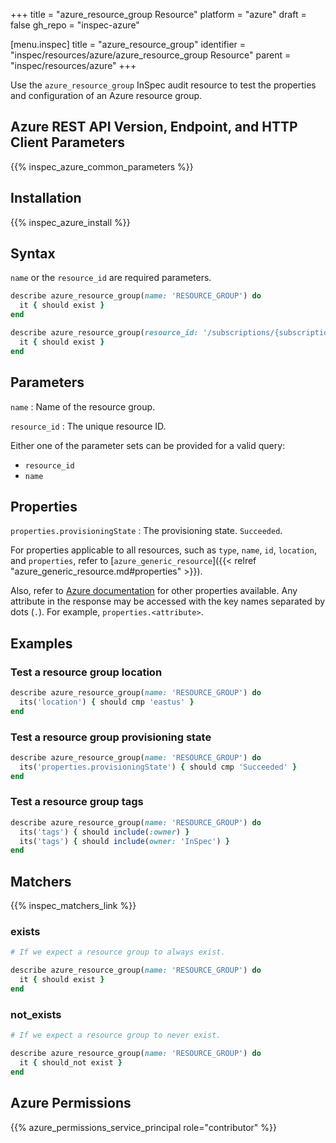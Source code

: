 +++
title = "azure_resource_group Resource"
platform = "azure"
draft = false
gh_repo = "inspec-azure"

[menu.inspec]
title = "azure_resource_group"
identifier = "inspec/resources/azure/azure_resource_group Resource"
parent = "inspec/resources/azure"
+++

Use the `azure_resource_group` InSpec audit resource to test the properties and configuration of an Azure resource group.

## Azure REST API Version, Endpoint, and HTTP Client Parameters

{{% inspec_azure_common_parameters %}}

## Installation

{{% inspec_azure_install %}}

## Syntax

`name` or the `resource_id` are required parameters.

```ruby
describe azure_resource_group(name: 'RESOURCE_GROUP') do
  it { should exist }
end
```

```ruby
describe azure_resource_group(resource_id: '/subscriptions/{subscriptionId}/resourcegroups/{resourceGroupName}') do
  it { should exist }
end
```

## Parameters

`name`
: Name of the resource group.

`resource_id`
: The unique resource ID.

Either one of the parameter sets can be provided for a valid query:

- `resource_id`
- `name`

## Properties

`properties.provisioningState`
: The provisioning state. `Succeeded`.

For properties applicable to all resources, such as `type`, `name`, `id`, `location`, and `properties`, refer to [`azure_generic_resource`]({{< relref "azure_generic_resource.md#properties" >}}).

Also, refer to [Azure documentation](https://docs.microsoft.com/en-us/rest/api/policy/policy-definitions/get) for other properties available. Any attribute in the response may be accessed with the key names separated by dots (`.`). For example, `properties.<attribute>`.

## Examples

### Test a resource group location

```ruby
describe azure_resource_group(name: 'RESOURCE_GROUP') do
  its('location') { should cmp 'eastus' }
end
```

### Test a resource group provisioning state

```ruby
describe azure_resource_group(name: 'RESOURCE_GROUP') do
  its('properties.provisioningState') { should cmp 'Succeeded' }
end
```

### Test a resource group tags

```ruby
describe azure_resource_group(name: 'RESOURCE_GROUP') do
  its('tags') { should include(:owner) }
  its('tags') { should include(owner: 'InSpec') }
end
```

## Matchers

{{% inspec_matchers_link %}}

### exists

```ruby
# If we expect a resource group to always exist.

describe azure_resource_group(name: 'RESOURCE_GROUP') do
  it { should exist }
end
```

### not_exists

```ruby
# If we expect a resource group to never exist.

describe azure_resource_group(name: 'RESOURCE_GROUP') do
  it { should_not exist }
end
```

## Azure Permissions

{{% azure_permissions_service_principal role="contributor" %}}
